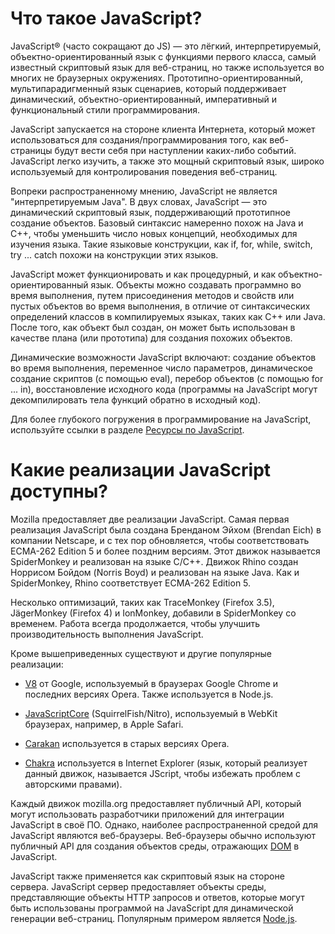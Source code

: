 # Что такое JavaScript?

JavaScript® (часто сокращают до JS) — это лёгкий, интерпретируемый, объектно-ориентированный язык с функциями первого класса, самый известный скриптовый язык для веб-страниц, но также используется во многих не браузерных окружениях. Прототипно-ориентированный, мультипарадигменный язык сценариев, который поддерживает динамический, объектно-ориентированный, императивный и функциональный стили программирования.

JavaScript запускается на стороне клиента Интернета, который может использоваться для создания/программирования того, как веб-страницы будут вести себя при наступлении каких-либо событий. JavaScript легко изучить, а также это мощный скриптовый язык, широко используемый для контролирования поведения веб-страниц.

Вопреки распространенному мнению, JavaScript не является "интерпретируемым Java". В двух словах, JavaScript — это динамический скриптовый язык, поддерживающий прототипное создание объектов. Базовый синтаксис намеренно похож на Java и C++, чтобы уменьшить число новых концепций, необходимых для изучения языка. Такие языковые конструкции, как if, for, while, switch, try ... catch похожи на конструкции этих языков.

JavaScript может функционировать и как процедурный, и как объектно-ориентированный язык. Объекты можно создавать программно во время выполнения, путем присоединения методов и свойств или пустых объектов во время выполнения, в отличие от синтаксических определений классов в компилируемых языках, таких как С++ или Java. После того, как объект был создан, он может быть использован в качестве плана (или прототипа) для создания похожих объектов.

Динамические возможности JavaScript включают: создание объектов во время выполнения, переменное число параметров, динамическое создание скриптов (с помощью eval), перебор объектов (с помощью for ... in), восстановление исходного кода (программы на JavaScript могут декомпилировать тела функций обратно в исходный код).

Для более глубокого погружения в программирование на JavaScript, используйте ссылки в разделе [Ресурсы по JavaScript](https://developer.mozilla.org/ru/docs/Web/JavaScript/%D0%9E_JavaScript#Ресурсы_по_JavaScript).

#

# Какие реализации JavaScript доступны?

Mozilla предоставляет две реализации JavaScript. Самая первая реализация JavaScript была создана Бренданом Эйхом (Brendan Eich) в компании Netscape, и с тех пор обновляется, чтобы соответствовать ECMA-262 Edition 5 и более поздним версиям. Этот движок называется SpiderMonkey и реализован на языке C/C++. Движок Rhino создан Норрисом Бойдом (Norris Boyd) и реализован на языке Java. Как и SpiderMonkey, Rhino соответствует ECMA-262 Edition 5.

Несколько оптимизаций, таких как TraceMonkey (Firefox 3.5), JägerMonkey (Firefox 4) и IonMonkey, добавили в SpiderMonkey со временем. Работа всегда продолжается, чтобы улучшить производительность выполнения JavaScript.

Кроме вышеприведенных существуют и другие популярные реализации:

- [V8](https://code.google.com/p/v8/) от Google, используемый в браузерах Google Chrome и последних версиях Opera. Также используется в Node.js.

- [JavaScriptCore](http://www.webkit.org/projects/javascript/index.html) (SquirrelFish/Nitro), используемый в WebKit браузерах, например, в Apple Safari.

- [Carakan](https://dev.opera.com/blog/carakan/) используется в старых версиях Opera.

- [Chakra](http://en.wikipedia.org/wiki/Chakra_%28JScript_engine%29) используется в Internet Explorer (язык, который реализует данный движок, называется JScript, чтобы избежать проблем с авторскими правами).

Каждый движок mozilla.org предоставляет публичный API, который могут использовать разработчики приложений для интеграции JavaScript в своё ПО. Однако, наиболее распространенной средой для JavaScript являются веб-браузеры. Веб-браузеры обычно используют публичный API для создания объектов среды, отражающих [DOM](http://www.w3.org/DOM/) в JavaScript.

JavaScript также применяется как скриптовый язык на стороне сервера. JavaScript сервер предоставляет объекты среды, представляющие объекты HTTP запросов и ответов, которые могут быть использованы программой на JavaScript для динамической генерации веб-страниц. Популярным примером является [Node.js](http://nodejs.org/).

